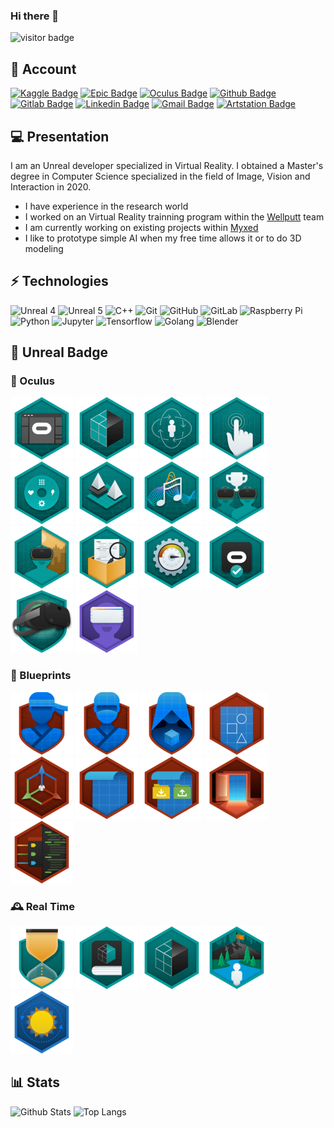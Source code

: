 ### Hi there 👋

![visitor badge](https://visitor-badge.imlete.cn/?id=Arnaud58.Arnaud58&label=Total%20of%20visits&&color=3c7dbe)

## 🐣 Account

[![Kaggle Badge](https://img.shields.io/badge/-Arnaud58-26C0FF?style=flat-square&logo=Kaggle&logoColor=white&link=https://www.kaggle.com/arnaud58/)](https://www.kaggle.com/arnaud58/)
[![Epic Badge](https://img.shields.io/badge/-Gould58-black?style=flat-square&logo=unrealengine&logoColor=white&link=https://learn.unrealengine.com/)](https://learn.unrealengine.com/)
[![Oculus Badge](https://img.shields.io/badge/-Gould58-black?style=flat-square&logo=oculus&logoColor=white&link=https://developer.oculus.com)](https://developer.oculus.com)
[![Github Badge](https://img.shields.io/badge/-Arnaud58-181717?style=flat-square&logo=github&logoColor=white&link=https://github.com/Arnaud58)](https://github.com/Arnaud58)
[![Gitlab Badge](https://img.shields.io/badge/-Arnaud58-FCA121?style=flat-square&logo=gitlab&logoColor=white&link=https://gitlab.com/Arnaud58)](https://gitlab.com/Arnaud58)
[![Linkedin Badge](https://img.shields.io/badge/-ArnaudRougetet-blue?style=flat-square&logo=Linkedin&logoColor=white&link=https://www.linkedin.com/in/arnaud-rougetet-092414158/)](https://www.linkedin.com/in/arnaud-rougetet-092414158/)
[![Gmail Badge](https://img.shields.io/badge/-r.arnaud500@gmail.com-c14438?style=flat-square&logo=Gmail&logoColor=white&link=mailto:r.arnaud500@gmail.com)](mailto:r.arnaud500@gmail.com)
[![Artstation Badge](https://img.shields.io/badge/-arnaudrougetet7-171717?style=flat-square&logo=artstation&link=https://www.artstation.com/arnaudrougetet7)](https://www.artstation.com/arnaudrougetet7)

## 💻 Presentation

I am an Unreal developer specialized in Virtual Reality. I obtained a Master's degree in Computer Science specialized in the field of Image, Vision and Interaction in 2020.
- I have experience in the research world
- I worked on an Virtual Reality trainning program within the [Wellputt](https://wellputt.com/) team
- I am currently working on existing projects within [Myxed](https://www.myxed.eu/)
- I like to prototype simple AI when my free time allows it or to do 3D modeling

## ⚡ Technologies

![Unreal 4](https://img.shields.io/badge/-UE4-black?style=flat-square&logo=unrealengine)
![Unreal 5](https://img.shields.io/badge/-UE5-6ebdf6?style=flat-square&logo=unrealengine&logoColor=black)
![C++](https://img.shields.io/badge/-C++-00599C?style=flat-square&logo=c)
![Git](https://img.shields.io/badge/-Git-black?style=flat-square&logo=git)
![GitHub](https://img.shields.io/badge/-GitHub-181717?style=flat-square&logo=github)
![GitLab](https://img.shields.io/badge/-GitLab-FCA121?style=flat-square&logo=gitlab)
![Raspberry Pi](https://img.shields.io/badge/-Raspberry%20Pi-C51A4A?style=flat-square&logo=Raspberry-Pi)
![Python](https://img.shields.io/badge/-Python-FFD240?style=flat-square&logo=Python)
![Jupyter](https://img.shields.io/badge/-Jupyter-FDF41C?style=flat-square&logo=jupyter)
![Tensorflow](https://img.shields.io/badge/-Tensorflow-E95431?style=flat-square&logo=tensorflow)
![Golang](https://img.shields.io/badge/-Golang-lightblue?style=flat-square&logo=go)
![Blender](https://img.shields.io/badge/-Blender-3E76A2?style=flat-square&logo=blender)

## 🏴󠁧󠁢󠁳󠁣󠁴󠁿 Unreal Badge

### 🥽 Oculus 

[![Oculus VR Production for Unreal Engine](img/39393-PrepareUnrealforVirtualRealityDevelopment.png)](https://learn.unrealengine.com/home/LearningPath/117459?r=False&ts=637708994563475297)
[![Oculus VR Production for Unreal Engine](img/39397-IdentifyGraphics_RenderingConsiderationsforVR.png)](https://learn.unrealengine.com/home/LearningPath/117459?r=False&ts=637708994563475297)
[![Oculus VR Production for Unreal Engine](img/39401-Understand_ImplementLocomotion_Ergonomics.png)](https://learn.unrealengine.com/home/LearningPath/117459?r=False&ts=637708994563475297)
[![Oculus VR Production for Unreal Engine](img/39405-IncorporateHandpresence_Interaction.png)](https://learn.unrealengine.com/home/LearningPath/117459?r=False&ts=637708994563475297)
[![Oculus VR Production for Unreal Engine](img/39409-ImplementUIwithUnrealMotionGraphics.png)](https://learn.unrealengine.com/home/LearningPath/117459?r=False&ts=637708994563475297)
[![Oculus VR Production for Unreal Engine](img/39413-DemonstrateLevelLoadOptimization.png)](https://learn.unrealengine.com/home/LearningPath/117459?r=False&ts=637708994563475297)
[![Oculus VR Production for Unreal Engine](img/39417-SoundDesignforVirtualReality.png)](https://learn.unrealengine.com/home/LearningPath/117459?r=False&ts=637708994563475297)
[![Oculus VR Production for Unreal Engine](img/39422-CreateaSocialVRExperience.png)](https://learn.unrealengine.com/home/LearningPath/117459?r=False&ts=637708994563475297)
[![Oculus VR Production for Unreal Engine](img/39426-OculusMixedRealityCapture.png)](https://learn.unrealengine.com/home/LearningPath/117459?r=False&ts=637708994563475297)
[![Oculus VR Production for Unreal Engine](img/39430-Tools_PrinciplesforProjectOptimization.png)](https://learn.unrealengine.com/home/LearningPath/117459?r=False&ts=637708994563475297)
[![Oculus VR Production for Unreal Engine](img/39437-AnalyzePerformance_ApplyCommonOptimizations.png)](https://learn.unrealengine.com/home/LearningPath/117459?r=False&ts=637708994563475297)
[![Oculus VR Production for Unreal Engine](img/39438-PrepareYourOculusVRAppforSubmission.png)](https://learn.unrealengine.com/home/LearningPath/117459?r=False&ts=637708994563475297)
[![Oculus VR Production for Unreal Engine](img/39442-OculusVRProductionforUnrealEngine.png)](https://learn.unrealengine.com/home/LearningPath/117459?r=False&ts=637708994563475297)
[![Creating Virtual Reality Walkthroughs](img/30836-207VirtualRealityWalkthroughswithUnrealEngine.png)](https://learn.unrealengine.com/course/2436636?r=False&ts=637708995468057151)

### 📘 Blueprints

![Ninja Journeyman](img/39734-BlueprintJourneyman.png)
![Ninja](img/39735-BlueprintNinja.png)
![Ninja Master](img/39736-BlueprintMaster.png)
[![Blueprints - Essential Concepts](img/30810-110BlueprintEssentialConcepts.png)](https://learn.unrealengine.com/course/2436619?r=False&ts=637708995468057151)
[![Unreal Editor Fundamentals - Actors and Blueprints](img/39266-UnrealEditorFundamentals-ActorsandBlueprints.png)](https://learn.unrealengine.com/course/3737865?r=False&ts=637708995468057151)
[![Blueprint Kickstart](img/38819-656BlueprintKickstart.png)](https://learn.unrealengine.com/course/3537777?r=False&ts=637708995468057151)
[![Blueprint Runtime Saving and Loading](img/39655-1043-Blueprint-Runtime-Saving-Loading.png)](https://learn.unrealengine.com/course/3762545?r=False&ts=637708995468057151)
[![Blueprints and Gameplay for Game Designers](img/39567-BlueprintsandGameplayInDevelopment.png)](https://learn.unrealengine.com/home/LearningPath/119037?r=False&ts=637708998439283179)
[![Converting Blueprint to C++](img/38483-601ConvertingBlueprint.png)](https://learn.unrealengine.com/course/3441566?r=False&ts=637708995468057151)
### 🕰️ Real Time

![](img/32173-IntroductiontothePrinciplesofReal-Time.png)
![](img/30828-404Real-TimeRenderingFundamentals.png)
![](img/30815-106Real-TimeRendering.png)
![](img/39529-JourneytobecominganEnvironmentArtistinUnreal.png)
![](img/30844-204GlobalIlluminationWorkflowsforArchitecture.png)

## :bar_chart: Stats

![Github Stats](https://github-readme-stats.vercel.app/api?username=Arnaud58&include_all_commits=true&show_icons=true&count_private=true&hide=prs,issues&role=OWNER,ORGANIZATION_MEMBER,COLLABORATOR&bg_color=eff1f5&text_color=4c4f69&icon_color=8839ef&title_color=179299)
![Top Langs](https://github-readme-stats-one-bice.vercel.app/api/top-langs/?username=Arnaud58&langs_count=10&layout=compact&role=OWNER,ORGANIZATION_MEMBER,COLLABORATOR&bg_color=eff1f5&text_color=4c4f69&icon_color=8839ef&title_color=179299)
  
